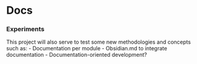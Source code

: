 # Docs
### Experiments
This project will also serve to test some new methodologies and concepts such as:
	- Documentation per module
	- Obsidian.md to integrate documentation
	- Documentation-oriented development?



